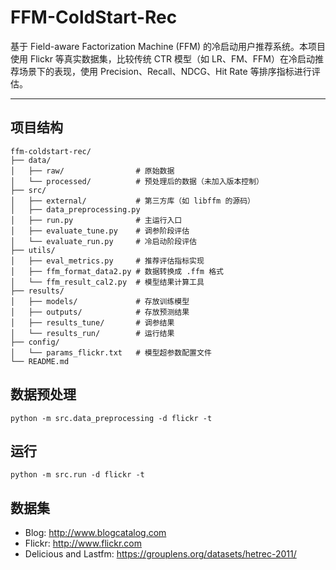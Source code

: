# FFM-ColdStart-Rec

基于 Field-aware Factorization Machine (FFM) 的冷启动用户推荐系统。本项目使用 Flickr 等真实数据集，比较传统 CTR 模型（如 LR、FM、FFM）在冷启动推荐场景下的表现，使用 Precision、Recall、NDCG、Hit Rate 等排序指标进行评估。

---

## 项目结构

```plaintext
ffm-coldstart-rec/
├── data/
│   ├── raw/                # 原始数据
│   └── processed/          # 预处理后的数据（未加入版本控制）
├── src/
│   ├── external/           # 第三方库（如 libffm 的源码）
│   ├── data_preprocessing.py
│   ├── run.py              # 主运行入口
│   ├── evaluate_tune.py    # 调参阶段评估
│   └── evaluate_run.py     # 冷启动阶段评估
├── utils/
│   ├── eval_metrics.py     # 推荐评估指标实现
│   ├── ffm_format_data2.py # 数据转换成 .ffm 格式
│   └── ffm_result_cal2.py  # 模型结果计算工具
├── results/
│   ├── models/             # 存放训练模型
│   ├── outputs/            # 存放预测结果
│   ├── results_tune/       # 调参结果
│   └── results_run/        # 运行结果
├── config/
│   └── params_flickr.txt   # 模型超参数配置文件
└── README.md
```

## 数据预处理
```plaintext
python -m src.data_preprocessing -d flickr -t
```

## 运行
```plaintext
python -m src.run -d flickr -t
```

## 数据集
- Blog: http://www.blogcatalog.com
- Flickr: http://www.flickr.com
- Delicious and Lastfm: https://grouplens.org/datasets/hetrec-2011/